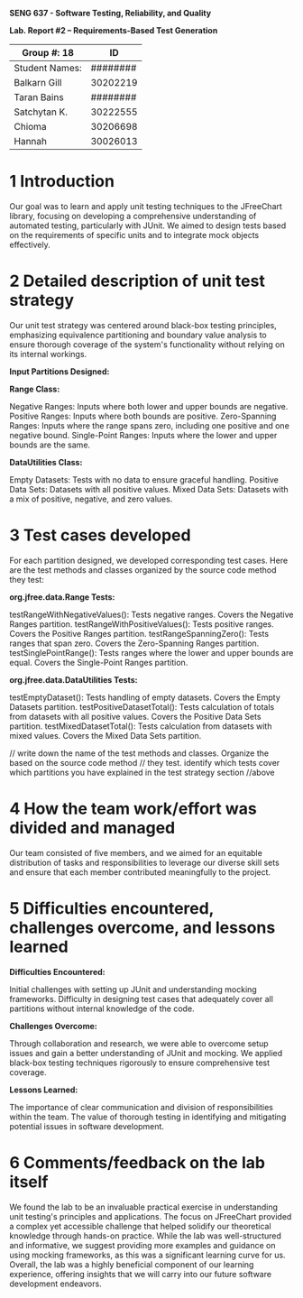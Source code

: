 **SENG 637 - Software Testing, Reliability, and Quality**

**Lab. Report \#2 – Requirements-Based Test Generation**

| Group #:  18  |  ID |
| -------------- | --- |
| Student Names: | ########    |
| Balkarn Gill   | 30202219    |
| Taran Bains    | ########    |
| Satchytan K.   | 30222555    |
| Chioma         | 30206698    |
| Hannah         | 30026013    |

# 1 Introduction

Our goal was to learn and apply unit testing techniques to the JFreeChart library, focusing on developing a comprehensive understanding of automated testing, particularly with JUnit. We aimed to design tests based on the requirements of specific units and to integrate mock objects effectively.

# 2 Detailed description of unit test strategy

Our unit test strategy was centered around black-box testing principles, emphasizing equivalence partitioning and boundary value analysis to ensure thorough coverage of the system's functionality without relying on its internal workings.

**Input Partitions Designed:**

**Range Class:**

Negative Ranges: Inputs where both lower and upper bounds are negative.
Positive Ranges: Inputs where both bounds are positive.
Zero-Spanning Ranges: Inputs where the range spans zero, including one positive and one negative bound.
Single-Point Ranges: Inputs where the lower and upper bounds are the same.

**DataUtilities Class:**

Empty Datasets: Tests with no data to ensure graceful handling.
Positive Data Sets: Datasets with all positive values.
Mixed Data Sets: Datasets with a mix of positive, negative, and zero values.

# 3 Test cases developed

For each partition designed, we developed corresponding test cases. Here are the test methods and classes organized by the source code method they test:

**org.jfree.data.Range Tests:**

testRangeWithNegativeValues(): Tests negative ranges. Covers the Negative Ranges partition.
testRangeWithPositiveValues(): Tests positive ranges. Covers the Positive Ranges partition.
testRangeSpanningZero(): Tests ranges that span zero. Covers the Zero-Spanning Ranges partition.
testSinglePointRange(): Tests ranges where the lower and upper bounds are equal. Covers the Single-Point Ranges partition.

**org.jfree.data.DataUtilities Tests:**

testEmptyDataset(): Tests handling of empty datasets. Covers the Empty Datasets partition.
testPositiveDatasetTotal(): Tests calculation of totals from datasets with all positive values. Covers the Positive Data Sets partition.
testMixedDatasetTotal(): Tests calculation from datasets with mixed values. Covers the Mixed Data Sets partition.

// write down the name of the test methods and classes. Organize the based on
the source code method // they test. identify which tests cover which partitions
you have explained in the test strategy section //above

# 4 How the team work/effort was divided and managed

Our team consisted of five members, and we aimed for an equitable distribution of tasks and responsibilities to leverage our diverse skill sets and ensure that each member contributed meaningfully to the project.

# 5 Difficulties encountered, challenges overcome, and lessons learned

**Difficulties Encountered:**

Initial challenges with setting up JUnit and understanding mocking frameworks.
Difficulty in designing test cases that adequately cover all partitions without internal knowledge of the code.

**Challenges Overcome:**

Through collaboration and research, we were able to overcome setup issues and gain a better understanding of JUnit and mocking.
We applied black-box testing techniques rigorously to ensure comprehensive test coverage.

**Lessons Learned:**

The importance of clear communication and division of responsibilities within the team.
The value of thorough testing in identifying and mitigating potential issues in software development.

# 6 Comments/feedback on the lab itself

We found the lab to be an invaluable practical exercise in understanding unit testing's principles and applications. The focus on JFreeChart provided a complex yet accessible challenge that helped solidify our theoretical knowledge through hands-on practice. While the lab was well-structured and informative, we suggest providing more examples and guidance on using mocking frameworks, as this was a significant learning curve for us. Overall, the lab was a highly beneficial component of our learning experience, offering insights that we will carry into our future software development endeavors.
